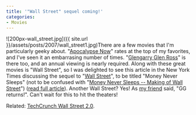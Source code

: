 ```yaml
---
title: '"Wall Street" sequel coming!'
categories:
- Movies
---
```


![200px-wall_street.jpg]({{ site.url }}/assets/posts/2007/wall_street1.jpg)There are a few movies that I'm particularly geeky about. "[Apocalypse Now](http://www.imdb.com/title/tt0078788/)" rates at the top of my favorites, and I've seen it an embarrasing number of times. "[Glengarry Glen Ross](http://www.imdb.com/title/tt0104348/)" is there too, and an annual viewing is nearly required. Along with these great movies is "Wall Street", so I was delighted to see this article in the New York Times discussing the sequel to "[Wall Street](http://www.imdb.com/title/tt0094291/)", to be titled "Money Never Sleeps" (not to be confused with "[Money Never Sleeps -- Making of Wall Street](http://www.imdb.com/title/tt0373159/)") ([read full article](http://www.nytimes.com/2007/05/05/movies/05movi.html?ex=1336104000&en=272eabdfd88ba95f&ei=5124&partner=permalink&exprod=permalink)).
Another Wall Street? Yes! As [my friend](http://www.tersteeg.org/) said, "GG returns!". Can't wait for this to hit the theaters!

Related: [TechCrunch Wall Street 2.0](http://www.techcrunch.com/2007/05/08/wall-street-20/).
